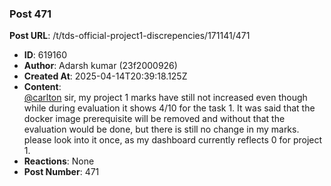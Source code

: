 ### Post 471
**Post URL**: /t/tds-official-project1-discrepencies/171141/471
- **ID**: 619160
- **Author**: Adarsh kumar (23f2000926)
- **Created At**: 2025-04-14T20:39:18.125Z
- **Content**:  
  <a class="mention" href="/u/carlton">@carlton</a> sir, my project 1 marks have still not increased even though while during evaluation it shows 4/10 for the task 1. It was said that the docker image prerequisite will be removed and without that the evaluation would be done, but there is still no change in my marks. please look into it once, as my dashboard currently reflects 0 for project 1.
- **Reactions**: None
- **Post Number**: 471

